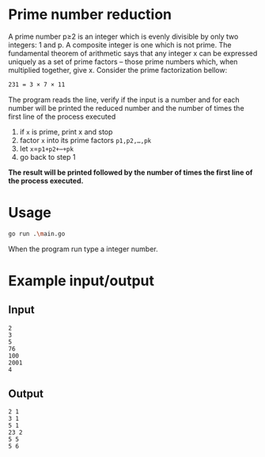 # Prime number reduction

A prime number p≥2 is an integer which is evenly divisible by only two integers: 1 and p. A composite integer is one which is not prime. The fundamental theorem of arithmetic says that any integer x can be expressed uniquely as a set of prime factors – those prime numbers which, when multiplied together, give x. Consider the prime factorization bellow:

```sh
231 = 3 × 7 × 11
```

The program reads the line, verify if the input is a number and for each number will be printed the reduced number and the number of times the first line of the process executed

1. if `x` is prime, print x and stop
2. factor `x` into its prime factors `p1,p2,…,pk`
3. let `x`=`p1+p2+⋯+pk`
4. go back to step 1

**The result will be printed followed by the number of times the first line of the process executed.**

# Usage

```sh
go run .\main.go
```

When the program run type a integer number.

# Example input/output

## Input

    2
    3
    5
    76
    100
    2001
    4

## Output

    2 1
    3 1
    5 1
    23 2
    5 5
    5 6